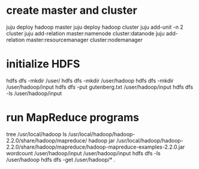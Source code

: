 # create master and cluster
juju deploy hadoop master
juju deploy hadoop cluster
juju add-unit -n 2 cluster
juju add-relation master:namenode cluster:datanode
juju add-relation master:resourcemanager cluster:nodemanager

# initialize HDFS
hdfs dfs -mkdir  /user/
hdfs dfs -mkdir  /user/hadoop
hdfs dfs -mkdir  /user/hadoop/input
hdfs dfs -put gutenberg.txt /user/hadoop/input
hdfs dfs -ls /user/hadoop/input

# run MapReduce programs
tree /usr/local/hadoop
ls /usr/local/hadoop/hadoop-2.2.0/share/hadoop/mapreduce/
hadoop jar /usr/local/hadoop/hadoop-2.2.0/share/hadoop/mapreduce/hadoop-mapreduce-examples-2.2.0.jar wordcount /user/hadoop/input /user/hadoop/input
hdfs dfs -ls /user/hadoop
hdfs dfs -get /user/hadoop/* .
